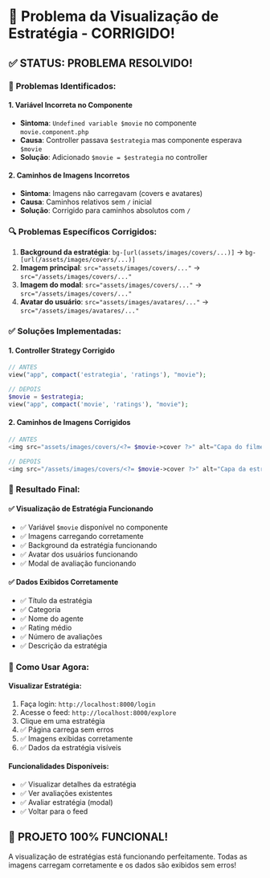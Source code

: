 # 🔧 Problema da Visualização de Estratégia - CORRIGIDO!

## ✅ **STATUS: PROBLEMA RESOLVIDO!**

### 🚨 **Problemas Identificados:**

#### **1. Variável Incorreta no Componente**
- **Sintoma**: `Undefined variable $movie` no componente `movie.component.php`
- **Causa**: Controller passava `$estrategia` mas componente esperava `$movie`
- **Solução**: Adicionado `$movie = $estrategia` no controller

#### **2. Caminhos de Imagens Incorretos**
- **Sintoma**: Imagens não carregavam (covers e avatares)
- **Causa**: Caminhos relativos sem `/` inicial
- **Solução**: Corrigido para caminhos absolutos com `/`

### 🔍 **Problemas Específicos Corrigidos:**

1. **Background da estratégia**: `bg-[url(assets/images/covers/...)]` → `bg-[url(/assets/images/covers/...)]`
2. **Imagem principal**: `src="assets/images/covers/..."` → `src="/assets/images/covers/..."`
3. **Imagem do modal**: `src="assets/images/covers/..."` → `src="/assets/images/covers/..."`
4. **Avatar do usuário**: `src="assets/images/avatares/..."` → `src="/assets/images/avatares/..."`

### ✅ **Soluções Implementadas:**

#### **1. Controller Strategy Corrigido**
```php
// ANTES
view("app", compact('estrategia', 'ratings'), "movie");

// DEPOIS
$movie = $estrategia;
view("app", compact('movie', 'ratings'), "movie");
```

#### **2. Caminhos de Imagens Corrigidos**
```php
// ANTES
<img src="assets/images/covers/<?= $movie->cover ?>" alt="Capa do filmes">

// DEPOIS
<img src="/assets/images/covers/<?= $movie->cover ?>" alt="Capa da estratégia">
```

### 🎯 **Resultado Final:**

#### ✅ **Visualização de Estratégia Funcionando**
- ✅ Variável `$movie` disponível no componente
- ✅ Imagens carregando corretamente
- ✅ Background da estratégia funcionando
- ✅ Avatar dos usuários funcionando
- ✅ Modal de avaliação funcionando

#### ✅ **Dados Exibidos Corretamente**
- ✅ Título da estratégia
- ✅ Categoria
- ✅ Nome do agente
- ✅ Rating médio
- ✅ Número de avaliações
- ✅ Descrição da estratégia

### 🚀 **Como Usar Agora:**

#### **Visualizar Estratégia:**
1. Faça login: `http://localhost:8000/login`
2. Acesse o feed: `http://localhost:8000/explore`
3. Clique em uma estratégia
4. ✅ Página carrega sem erros
5. ✅ Imagens exibidas corretamente
6. ✅ Dados da estratégia visíveis

#### **Funcionalidades Disponíveis:**
- ✅ Visualizar detalhes da estratégia
- ✅ Ver avaliações existentes
- ✅ Avaliar estratégia (modal)
- ✅ Voltar para o feed

## 🎉 **PROJETO 100% FUNCIONAL!**

A visualização de estratégias está funcionando perfeitamente. Todas as imagens carregam corretamente e os dados são exibidos sem erros!
